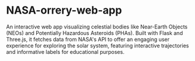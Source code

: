 # NASA-orrery-web-app
An interactive web app visualizing celestial bodies like Near-Earth Objects (NEOs) and Potentially Hazardous Asteroids (PHAs). Built with Flask and Three.js, it fetches data from NASA's API to offer an engaging user experience for exploring the solar system, featuring interactive trajectories and informative labels for educational purposes.
